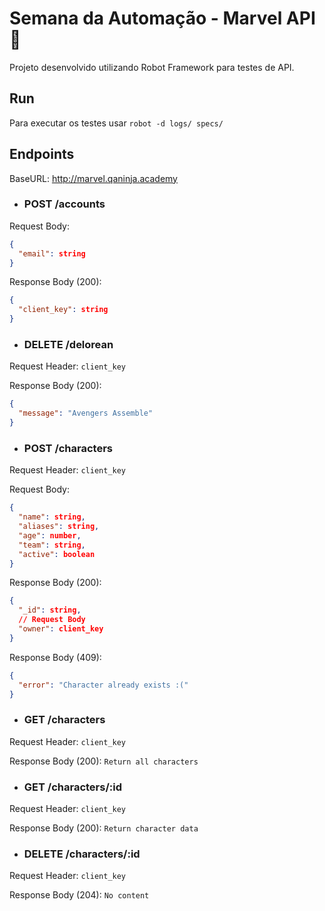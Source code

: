 # Semana da Automação - Marvel API :robot:

Projeto desenvolvido utilizando Robot Framework para testes de API.

## Run

Para executar os testes usar `robot -d logs/ specs/`

## Endpoints

BaseURL: http://marvel.qaninja.academy

- ### **POST /accounts**

Request Body:
```json
{
  "email": string
}
```

Response Body (200):
```json
{
  "client_key": string
}
```
- ### **DELETE /delorean**

Request Header: `client_key`

Response Body (200):
```json
{
  "message": "Avengers Assemble"
}
```

- ### **POST /characters**

Request Header: `client_key`

Request Body:
```json
{
  "name": string,
  "aliases": string,
  "age": number,
  "team": string,
  "active": boolean
}
```

Response Body (200):
```json
{
  "_id": string,
  // Request Body
  "owner": client_key
}
```

Response Body (409):
```json
{
  "error": "Character already exists :("
}
```

- ### **GET /characters**

Request Header: `client_key`

Response Body (200):
`Return all characters`

- ### **GET /characters/:id**

Request Header: `client_key`

Response Body (200):
`Return character data`

- ### **DELETE /characters/:id**

Request Header: `client_key`

Response Body (204):
`No content`
